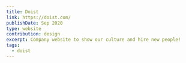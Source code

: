 ```yaml
---
title: Doist
link: https://doist.com/
publishDate: Sep 2020
type: website
contribution: design
excerpt: Company website to show our culture and hire new people!
tags:
  - doist
---
```


